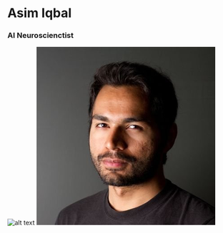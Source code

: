 # Asim Iqbal
### AI Neuroscienctist
![alt text](https://github.com/itsasimiqbal/DeNeRD/blob/master/Figure_2.jpg)
<img src="img/profile.jpg" alt="" class="box-img">
